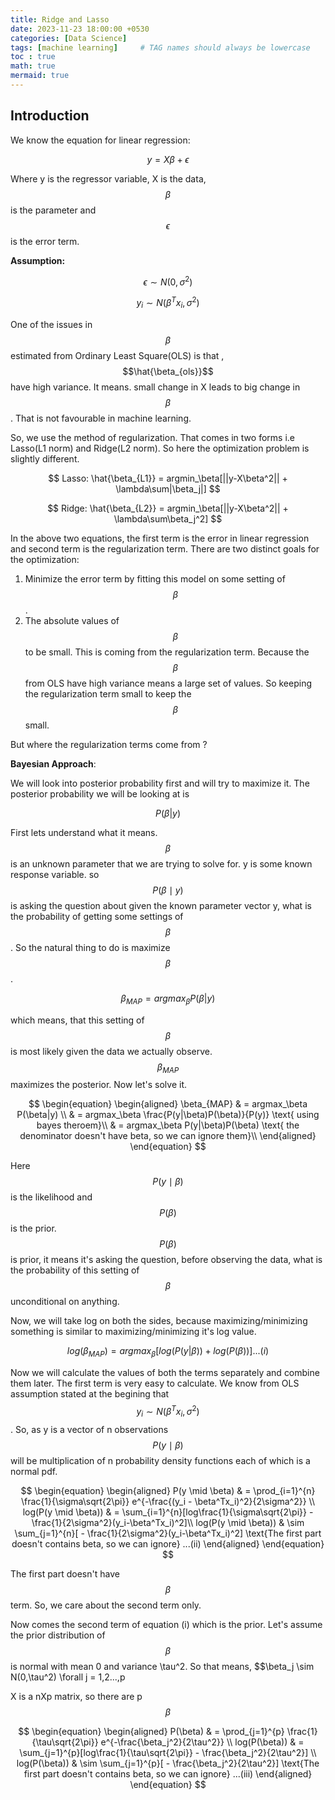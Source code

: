 ```yaml
---
title: Ridge and Lasso
date: 2023-11-23 18:00:00 +0530
categories: [Data Science]
tags: [machine learning]     # TAG names should always be lowercase
toc : true
math: true
mermaid: true
---
```


## Introduction

We know the equation for linear regression:

$$
y = X\beta + \epsilon
$$

Where y is the regressor variable, X is the data, $$ \beta $$ is the parameter and $$ \epsilon $$ is the error term.

**Assumption:**

$$
\epsilon \sim N(0, \sigma^2)
$$

$$
y_i \sim N(\beta^T x_i, \sigma^2)
$$

One of the issues in $$ \beta $$ estimated from Ordinary Least Square(OLS) is that , $$\hat{\beta_{ols}}$$ have high variance. It means. small change in X leads to big change in $$\beta$$ . That is not favourable in machine learning.

So, we use the method of regularization. That comes in two forms i.e Lasso(L1 norm) and Ridge(L2 norm). So here the optimization problem is slightly different.

$$
Lasso:   \hat{\beta_{L1}} = argmin_\beta[||y-X\beta^2|| + \lambda\sum|\beta_j|] 
$$

$$
Ridge:   \hat{\beta_{L2}} = argmin_\beta[||y-X\beta^2|| + \lambda\sum\beta_j^2]
$$

In the above two equations, the first term is the error in linear regression and second term is the regularization term. There are two distinct goals for the optimization:
1. Minimize the error term by fitting this model on some setting of $$\beta$$.
2. The absolute values of $$\beta$$ to be small. This is coming from the regularization term. Because the $$\beta$$ from OLS have high variance means a large set of values. So keeping the regularization term small to keep the $$\beta$$ small.

But where the regularization terms come from ?

**Bayesian Approach**:

We will look into posterior probability first and will try to maximize it. The posterior probability we will be looking at is 

$$
{P(\beta|y)}
$$

First lets understand what it means. $$\beta$$ is an unknown parameter that we are trying to solve for. y is some known response variable. so $$P(\beta \mid y)$$ is asking the question about given the known parameter vector y, what is the probability of getting some settings of $$\beta$$. So the natural thing to do is maximize $$\beta$$.

$$
\beta_{MAP} = argmax_\beta P(\beta|y)
$$

which means, that this setting of $$\beta$$ is most likely given the data we actually observe. $$\beta_{MAP}$$ maximizes the posterior. Now let's solve it.

$$
\begin{equation}
  \begin{aligned}
\beta_{MAP} & = argmax_\beta P(\beta|y) \\
            & = argmax_\beta \frac{P(y|\beta)P(\beta)}{P(y)}  \text{     using bayes theroem}\\
            & = argmax_\beta P(y|\beta)P(\beta)  \text{       the denominator doesn't have beta, so we can ignore them}\\
  \end{aligned}
\end{equation}
$$

Here $$P(y \mid \beta)$$ is the likelihood and $$P(\beta)$$ is the prior. $$P(\beta)$$ is prior, it means it's asking the question, before observing the data, what is the probability of this setting of $$\beta$$ unconditional on anything.

Now, we will take log on both the sides, because maximizing/minimizing something is similar to maximizing/minimizing it's log value.

$$
log(\beta_{MAP}) = argmax_\beta[log(P(y|\beta)) + log(P(\beta))]  ... (i)
$$

Now we will calculate the values of both the terms separately and combine them later. The first term is very easy to calculate. We know from OLS assumption stated at the begining that $$y_i \sim N(\beta^Tx_i , \sigma^2)$$ . So, as y is a vector of n observations $$P(y\mid \beta)$$ will be multiplication of n probability density functions each of which is a normal pdf.

$$
\begin{equation}
 \begin{aligned}
P(y \mid \beta) & = \prod_{i=1}^{n} \frac{1}{\sigma\sqrt{2\pi}} e^{-\frac{(y_i - \beta^Tx_i)^2}{2\sigma^2}} \\
log(P(y \mid \beta)) & = \sum_{i=1}^{n}[log\frac{1}{\sigma\sqrt{2\pi}} - \frac{1}{2\sigma^2}(y_i-\beta^Tx_i)^2]\\
log(P(y \mid \beta)) & \sim \sum_{j=1}^{n}[ - \frac{1}{2\sigma^2}(y_i-\beta^Tx_i)^2] \text{The first part doesn't contains beta, so we can ignore}  ...(ii)
 \end{aligned}
\end{equation}
$$

The first part doesn't have $$\beta$$ term. So, we care about the second term only.

Now comes the second term of equation (i) which is the prior. Let's assume the prior distribution of $$\beta$$ is normal with mean 0 and variance \tau^2. So that means, $$\beta_j \sim N(0,\tau^2) \forall j = 1,2...,p

X is a nXp matrix, so there are p $$\beta$$

$$
\begin{equation}
 \begin{aligned}
P(\beta) & = \prod_{j=1}^{p} \frac{1}{\tau\sqrt{2\pi}} e^{-\frac{\beta_j^2}{2\tau^2}} \\
log(P(\beta)) & = \sum_{j=1}^{p}[log\frac{1}{\tau\sqrt{2\pi}} - \frac{\beta_j^2}{2\tau^2}] \\
log(P(\beta)) & \sim \sum_{j=1}^{p}[ - \frac{\beta_j^2}{2\tau^2}] \text{The first part doesn't contains beta, so we can ignore} ...(iii)
 \end{aligned}
\end{equation}
$$



































